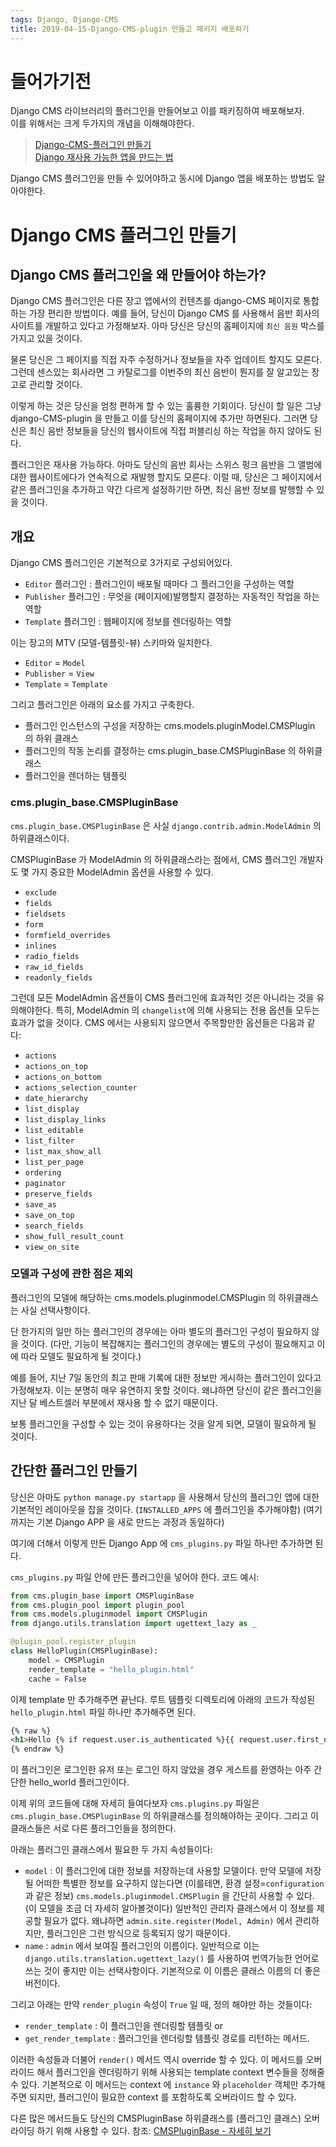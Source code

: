 ```yaml
---
tags: Django, Django-CMS
title: 2019-04-15-Django-CMS-plugin 만들고 패키지 배포하기
---
```

# 들어가기전
Django CMS 라이브러리의 플러그인을 만들어보고 이를 패키징하여 배포해보자.       
이를 위해서는 크게 두가지의 개념을 이해해야한다.    

> [Django-CMS-플러그인 만들기](http://docs.django-cms.org/en/latest/how_to/custom_plugins.html)      
> [Django 재사용 가능한 앱을 만드는 법](https://docs.djangoproject.com/ko/2.2/intro/reusable-apps/)
  
Django CMS 플러그인을 만들 수 있어야하고 동시에 Django 앱을 배포하는 방법도 알아야한다.

# Django CMS 플러그인 만들기
## Django CMS 플러그인을 왜 만들어야 하는가?
Django CMS 플러그인은 다른 장고 앱에서의 컨텐츠를 django-CMS 페이지로 통합하는 가장 편리한 방법이다. 예를 들어, 당신이 Django CMS 를 사용해서 음반 회사의 사이트를 개발하고 있다고 가정해보자.
아마 당신은 당신의 홈페이지에 `최신 음원` 박스를 가지고 있을 것이다.      

물론 당신은 그 페이지를 직접 자주 수정하거나 정보들을 자주 업데이트 할지도 모른다. 그런데 센스있는 회사라면 그 카탈로그를 이번주의 최신 음반이 뭔지를 잘 알고있는 장고로 관리할 것이다.   

이렇게 하는 것은 당신을 엄청 편하게 할 수 있는 훌륭한 기회이다. 당신이 할 일은 그냥 django-CMS-plugin 을 만들고 이를 당신의 홈페이지에 추가만 하면된다. 그러면 당신은 최신 음반 정보들을 당신의 웹사이트에 직접 퍼블리싱 하는 작업을 하지 않아도 된다.

플러그인은 재사용 가능하다. 아마도 당신의 음반 회사는 스위스 펑크 음반을 그 앨범에 대한 웹사이트에다가 연속적으로 재발행 할지도 모른다. 이럴 때, 당신은 그 페이지에서 같은 플러그인을 추가하고 약간 다르게 설정하기만 하면, 최신 음반 정보를 발행할 수 있을 것이다.

## 개요
Django CMS 플러그인은 기본적으로 3가지로 구성되어있다.      
* `Editor` 플러그인 : 플러그인이 배포될 때마다 그 플러그인을 구성하는 역할
* `Publisher` 플러그인 : 무엇을 (페이지에)발행할지 결정하는 자동적인 작업을 하는 역할
* `Template` 플러그인 : 웹페이지에 정보를 렌더링하는 역할

이는 장고의 MTV (모델-템플릿-뷰) 스키마와 일치한다.
* `Editor` = `Model`
* `Publisher` = `View`
* `Template` = `Template`

그리고 플러그인은 아래의 요소를 가지고 구축한다.

* 플러그인 인스턴스의 구성을 저장하는 cms.models.pluginModel.CMSPlugin 의 하위 클래스
* 플러그인의 작동 논리를 결정하는 cms.plugin_base.CMSPluginBase 의 하위클래스
* 플러그인을 렌더하는 템플릿

### cms.plugin_base.CMSPluginBase
`cms.plugin_base.CMSPluginBase` 은 사실 `django.contrib.admin.ModelAdmin` 의 하위클래스이다.

CMSPluginBase 가 ModelAdmin 의 하위클래스라는 점에서, CMS 플러그인 개발자도 몇 가지 중요한 ModelAdmin 옵션을 사용할 수 있다.

* `exclude`
* `fields`
* `fieldsets`
* `form`
* `formfield_overrides`
* `inlines`
* `radio_fields`
* `raw_id_fields`
* `readonly_fields`

그런데 모든 ModelAdmin 옵션들이 CMS 플러그인에 효과적인 것은 아니라는 것을 유의해야한다.
특히, ModelAdmin 의 `changelist`에 의해 사용되는 전용 옵션들 모두는 효과가 없을 것이다. 
CMS 에서는 사용되지 않으면서 주목할만한 옵션들은 다음과 같다:

* `actions`
* `actions_on_top`
* `actions_on_bottom`
* `actions_selection_counter`
* `date_hierarchy`
* `list_display`
* `list_display_links`
* `list_editable`
* `list_filter`
* `list_max_show_all`
* `list_per_page`
* `ordering`
* `paginator`
* `preserve_fields`
* `save_as`
* `save_on_top`
* `search_fields`
* `show_full_result_count`
* `view_on_site`

### 모델과 구성에 관한 점은 제외
플러그인의 모델에 해당하는 cms.models.pluginmodel.CMSPlugin 의 하위클래스는 사실 선택사항이다.

단 한가지의 일만 하는 플러그인의 경우에는 아마 별도의 플러그인 구성이 필요하지 않을 것이다.
(다만, 기능이 복잡해지는 플러그인의 경우에는 별도의 구성이 필요해지고 이에 따라 모델도 필요하게 될 것이다.)

예를 들어, 지난 7일 동안의 최고 판매 기록에 대한 정보만 게시하는 플러그인이 있다고 가정해보자. 이는 분명히 매우 유연하지 못할 것이다. 왜냐하면 당신이 같은 플러그인을 지난 달 베스트셀러 부분에서 재사용 할 수 없기 때문이다.

보통 플러그인을 구성할 수 있는 것이 유용하다는 것을 알게 되면, 모델이 필요하게 될 것이다.

## 간단한 플러그인 만들기
당신은 아마도 `python manage.py startapp` 을 사용해서 당신의 플러그인 앱에 대한 기본적인 레이아웃을 잡을 것이다. (`INSTALLED_APPS` 에 플러그인을 추가해야함)
(여기까지는 기본 Django APP 을 새로 만드는 과정과 동일하다)

여기에 더해서 이렇게 만든 Django App 에  `cms_plugins.py` 파일 하나만 추가하면 된다.

`cms_plugins.py` 파일 안에 만든 플러그인을 넣어야 한다. 코드 예시:
``` python
from cms.plugin_base import CMSPluginBase
from cms.plugin_pool import plugin_pool
from cms.models.pluginmodel import CMSPlugin
from django.utils.translation import ugettext_lazy as _

@plugin_pool.register_plugin
class HelloPlugin(CMSPluginBase):
    model = CMSPlugin
    render_template = "hello_plugin.html"
    cache = False
```

이제 template 만 추가해주면 끝난다. 루트 템플릿 디렉토리에 아래의 코드가 작성된 `hello_plugin.html` 파일 하나만 추가해주면 된다.

``` html
{% raw %}
<h1>Hello {% if request.user.is_authenticated %}{{ request.user.first_name }} {{ request.user.last_name}}{% else %}Guest{% endif %}</h1>
{% endraw %}
```

이 플러그인은 로그인한 유저 또는 로그인 하지 않았을 경우 게스트를 환영하는 아주 간단한 hello_world 플러그인이다.

이제 위의 코드들에 대해 자세히 들여다보자
`cms.plugins.py` 파일은 `cms.plugin_base.CMSPluginBase` 의 하위클래스를 정의해야하는 곳이다. 그리고 이 클래스들은 서로 다른 플러그인들을 정의한다.

아래는 플러그인 클래스에서 필요한 두 가지 속성들이다:
* `model` : 이 플러그인에 대한 정보를 저장하는데 사용할 모델이다. 만약 모델에 저장될 어떠한 특별한 정보를 요구하지 않는다면 (이를테면, 환경 설정=`configuration` 과 같은 정보) `cms.models.pluginmodel.CMSPlugin` 을 간단히 사용할 수 있다. (이 모델을 조금 더 자세히 알아볼것이다) 일반적인 관리자 클래스에서 이 정보를 제공할 필요가 없다. 왜냐하면 `admin.site.register(Model, Admin)` 에서 관리하지만, 플러그인은 그런 방식으로 등록되지 않기 때문이다.
* `name` : `admin` 에서 보여질 플러그인의 이름이다. 일반적으로 이는 `django.utils.translation.ugettext_lazy()` 를 사용하여 번역가능한 언어로 쓰는 것이 좋지만 이는 선택사항이다. 기본적으로 이 이름은 클래스 이름의 더 좋은 버전이다.

그리고 아래는 만약 `render_plugin` 속성이 `True` 일 때, 정의 해야만 하는 것들이다:
* `render_template` : 이 플러그인을 렌더링할 템플릿
or
* `get_render_template` : 플러그인을 렌더링할 템플릿 경로를 리턴하는 메서드.

이러한 속성들과 더불어 `render()` 메서드 역시 override 할 수 있다. 이 메서드를 오버라이드 해서 플러그인을 렌더링하기 위해 사용되는 template context 변수들을 정해줄 수 있다. 기본적으로 이 메서드는 context 에 `instance` 와 `placeholder` 객체만 추가해주면 되지만, 플러그인이 필요한 context 를 포함하도록 오버라이드 할 수 있다.

다른 많은 메서드들도 당신의 CMSPluginBase 하위클래스를 (플러그인 클래스) 오버라이딩 하기 위해 사용할 수 있다. 참조: [CMSPluginBase - 자세히 보기](http://docs.django-cms.org/en/latest/reference/plugins.html#cms.plugin_base.CMSPluginBase)



